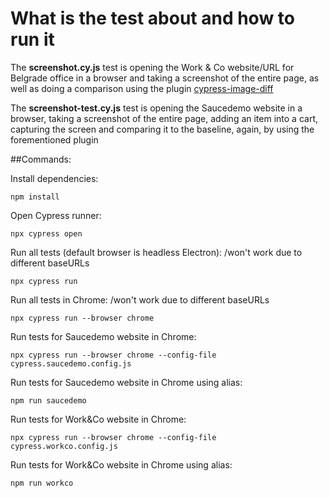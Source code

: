 
# What is the test about and how to run it

The **screenshot.cy.js** test is opening the Work & Co website/URL for Belgrade office in a browser and taking a screenshot of the entire page, as well as doing a comparison using the plugin [cypress-image-diff](https://github.com/uktrade/cypress-image-diff)

The **screenshot-test.cy.js** test is opening the Saucedemo website in a browser, taking a screenshot of the entire page, adding an item into a cart, capturing the screen and comparing it to the baseline, again, by using the forementioned plugin


##Commands:

Install dependencies:
```
npm install
```
Open Cypress runner:
```
npx cypress open
```
Run all tests (default browser is headless Electron): /won't work due to different baseURLs
```
npx cypress run
```
Run all tests in Chrome: /won't work due to different baseURLs
```
npx cypress run --browser chrome
```
Run tests for Saucedemo website in Chrome:
```
npx cypress run --browser chrome --config-file cypress.saucedemo.config.js
```
Run tests for Saucedemo website in Chrome using alias:
```
npm run saucedemo
```
Run tests for Work&Co website in Chrome:
```
npx cypress run --browser chrome --config-file cypress.workco.config.js  
```
Run tests for Work&Co website in Chrome using alias:
```
npm run workco
```